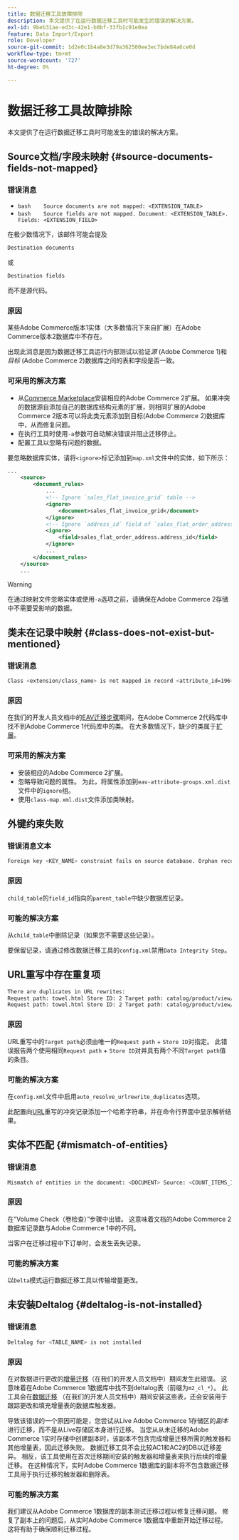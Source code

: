 ```yaml
---
title: 数据迁移工具故障排除
description: 本文提供了在运行数据迁移工具时可能发生的错误的解决方案。
exl-id: 9beb31ae-ed3c-42e1-b0bf-33fb1c91e0ea
feature: Data Import/Export
role: Developer
source-git-commit: 1d2e0c1b4a8e3d79a362500ee3ec7bde84a6ce0d
workflow-type: tm+mt
source-wordcount: '727'
ht-degree: 0%

---
```


# 数据迁移工具故障排除

本文提供了在运行数据迁移工具时可能发生的错误的解决方案。

## Source文档/字段未映射 {#source-documents-fields-not-mapped}

### 错误消息

* ```bash    Source documents are not mapped: <EXTENSION_TABLE>    ```
* ```bash    Source fields are not mapped. Document: <EXTENSION_TABLE>. Fields: <EXTENSION_FIELD>    ```

在极少数情况下，该邮件可能会提及

```bash
Destination documents
```

或

```bash
Destination fields
```

而不是源代码。

### 原因

某些Adobe Commerce版本1实体（大多数情况下来自扩展）在Adobe Commerce版本2数据库中不存在。

出现此消息是因为数据迁移工具运行内部测试以验证&#x200B;*源* (Adobe Commerce 1)和&#x200B;*目标* (Adobe Commerce 2)数据库之间的表和字段是否一致。

### 可采用的解决方案

* 从[Commerce Marketplace](https://marketplace.magento.com/)安装相应的Adobe Commerce 2扩展。     如果冲突的数据源自添加自己的数据库结构元素的扩展，则相同扩展的Adobe Commerce 2版本可以将此类元素添加到目标(Adobe Commerce 2)数据库中，从而修复问题。
* 在执行工具时使用`-a`参数可自动解决错误并阻止迁移停止。
* 配置工具以忽略有问题的数据。

要忽略数据库实体，请将`<ignore>`标记添加到`map.xml`文件中的实体，如下所示：

```xml
...
    <source>
        <document_rules>
            ...
            <!-- Ignore `sales_flat_invoice_grid` table -->
            <ignore>
                <document>sales_flat_invoice_grid</document>
            </ignore>
            <!-- Ignore `address_id` field of `sales_flat_order_address` table -->
            <ignore>
                <field>sales_flat_order_address.address_id</field>
            </ignore>
            ...
        </document_rules>
    </source>
    ...
```

>[!WARNING]
>
>在通过映射文件忽略实体或使用`-a`选项之前，请确保在Adobe Commerce 2存储中不需要受影响的数据。

## 类未在记录中映射 {#class-does-not-exist-but-mentioned}

### 错误消息

```bash
Class <extension/class_name> is not mapped in record <attribute_id=196>
```

### 原因

在我们的开发人员文档中的[EAV迁移步骤](https://devdocs.magento.com/guides/v2.3/migration/migration-tool-internal-spec.html#eav)期间，在Adobe Commerce 2代码库中找不到Adobe Commerce 1代码库中的类。 在大多数情况下，缺少的类属于[扩展](https://glossary.magento.com/extension)。

### 可采用的解决方案

* 安装相应的Adobe Commerce 2扩展。
* 忽略导致问题的属性。    为此，将属性添加到`eav-attribute-groups.xml.dist`文件中的`ignore`组。
* 使用`class-map.xml.dist`文件添加类映射。

## 外键约束失败

### 错误消息文本

```bash
Foreign key <KEY_NAME> constraint fails on source database. Orphan records id: <id_1>, <id_2> from <child_table>.<field_id> has no referenced records in <parent_table>
```

### 原因

`child_table`的`field_id`指向的`parent_table`中缺少数据库记录。

### 可能的解决方案

从`child_table`中删除记录（如果您不需要这些记录）。

要保留记录，请通过修改数据迁移工具的`config.xml`禁用`Data Integrity Step`。

## URL重写中存在重复项

```xml
There are duplicates in URL rewrites:
Request path: towel.html Store ID: 2 Target path: catalog/product/view/id/10
Request path: towel.html Store ID: 2 Target path: catalog/product/view/id/12
```

### 原因

URL重写中的`Target path`必须由唯一的`Request path` + `Store ID`对指定。 此错误报告两个使用相同`Request path` + `Store ID`对并具有两个不同`Target path`值的条目。

### 可能的解决方案

在`config.xml`文件中启用`auto_resolve_urlrewrite_duplicates`选项。

此配置向[URL](https://glossary.magento.com/url)重写的冲突记录添加一个哈希字符串，并在命令行界面中显示解析结果。

## 实体不匹配 {#mismatch-of-entities}

### 错误消息

```bash
Mismatch of entities in the document: <DOCUMENT> Source: <COUNT_ITEMS_IN_SOURCE_TABLE> Destination: <COUNT_ITEMS_IN_DESTINATION_TABLE>
```

### 原因

在“Volume Check（卷检查）”步骤中出错。 这意味着文档的Adobe Commerce 2数据库记录数与Adobe Commerce 1中的不同。

当客户在迁移过程中下订单时，会发生丢失记录。

### 可能的解决方案

以`Delta`模式运行数据迁移工具以传输增量更改。

## 未安装Deltalog {#deltalog-is-not-installed}

### 错误消息

```bash
Deltalog for <TABLE_NAME> is not installed
```

### 原因

在对数据进行更改的[增量迁移](https://devdocs.magento.com/guides/v2.3/migration/migration-migrate-delta.html)（在我们的开发人员文档中）期间发生此错误。 这意味着在Adobe Commerce 1数据库中找不到deltalog表（前缀为`m2_cl_*`）。 此工具会在[数据迁移](https://devdocs.magento.com/guides/v2.3/migration/migration-migrate-data.html) （在我们的开发人员文档中）期间安装这些表，还会安装用于跟踪更改和填充增量表的数据库触发器。

导致该错误的一个原因可能是，您尝试从Live Adobe Commerce 1存储区的&#x200B;*副本*&#x200B;进行迁移，而不是从Live存储区本身进行迁移。 当您从从未迁移的Adobe Commerce 1实时存储中创建副本时，该副本不包含完成增量迁移所需的触发器和其他增量表，因此迁移失败。 数据迁移工具不会比较AC1和AC2的DB以迁移差异。 相反，该工具使用在首次迁移期间安装的触发器和增量表来执行后续的增量迁移。 在这种情况下，实时Adobe Commerce 1数据库的副本将不包含数据迁移工具用于执行迁移的触发器和删除表。

### 可能的解决方案

我们建议从Adobe Commerce 1数据库的副本测试迁移过程以修复迁移问题。 修复了副本上的问题后，从实时Adobe Commerce 1数据库中重新开始迁移过程。 这将有助于确保顺利迁移过程。
